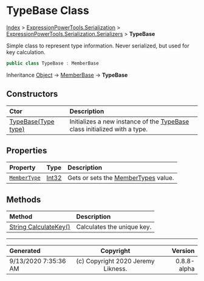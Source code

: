﻿# TypeBase Class

[Index](../index.md) > [ExpressionPowerTools.Serialization](ExpressionPowerTools.Serialization.a.md) > [ExpressionPowerTools.Serialization.Serializers](ExpressionPowerTools.Serialization.Serializers.n.md) > **TypeBase**

Simple class to represent type information. Never serialized, but
            used for key calculation.

```csharp
public class TypeBase : MemberBase
```

Inheritance [Object](https://docs.microsoft.com/dotnet/api/system.object) → [MemberBase](ExpressionPowerTools.Serialization.Serializers.MemberBase.cs.md) → **TypeBase**

## Constructors

| Ctor | Description |
| :-- | :-- |
| [TypeBase(Type type)](ExpressionPowerTools.Serialization.Serializers.TypeBase.ctor.md#typebasetype-type) | Initializes a new instance of the [TypeBase](ExpressionPowerTools.Serialization.Serializers.TypeBase.cs.md) class initialized            with a type. |
## Properties

| Property | Type | Description |
| :-- | :-- | :-- |
| [`MemberType`](ExpressionPowerTools.Serialization.Serializers.TypeBase.MemberType.prop.md) | [Int32](https://docs.microsoft.com/dotnet/api/system.int32) | Gets or sets the [MemberTypes](https://docs.microsoft.com/dotnet/api/system.reflection.membertypes) value. |

## Methods

| Method | Description |
| :-- | :-- |
| [String CalculateKey()](ExpressionPowerTools.Serialization.Serializers.TypeBase.CalculateKey.m.md) | Calculates the unique key. |

---

| Generated | Copyright | Version |
| :-- | :-: | --: |
| 9/13/2020 7:35:36 AM | (c) Copyright 2020 Jeremy Likness. | 0.8.8-alpha |
